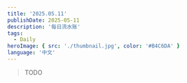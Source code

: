 ```yaml
---
title: '2025.05.11'
publishDate: 2025-05-11
description: '每日流水账'
tags:
  - Daily
heroImage: { src: './thumbnail.jpg', color: '#B4C6DA' }
language: '中文'
---
```


> TODO
